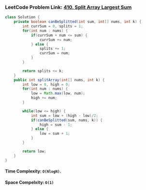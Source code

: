 ### LeetCode Problem Link: [410. Split Array Largest Sum](https://leetcode.com/problems/split-array-largest-sum/description)

```java
class Solution {
    private boolean canBeSplitted(int sum, int[] nums, int k) {
        int currSum = 0, splits = 1;
        for(int num : nums) {
            if(currSum + num <= sum) {
                currSum += num;
            } else {
                splits += 1;
                currSum = num;
            }
        }

        return splits <= k;
    }
    public int splitArray(int[] nums, int k) {
        int low = 0, high = 0;
        for(int num : nums) {
            low = Math.max(low, num);
            high += num;
        }

        while(low <= high) {
            int sum = low + (high - low)/2;
            if(canBeSplitted(sum, nums, k)) {
                high = sum - 1;
            } else {
                low = sum + 1;
            }
        }

        return low;
    }
}
```

#### Time Complexity: `O(NlogN)`.

#### Space Compelxity: `O(1)`
